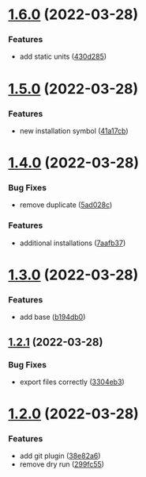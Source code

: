 # [1.6.0](https://github.com/flying-dice/war-room-data/compare/v1.5.0...v1.6.0) (2022-03-28)


### Features

* add static units ([430d285](https://github.com/flying-dice/war-room-data/commit/430d2852347fd122b9d22d3cbb3b30711385a979))

# [1.5.0](https://github.com/flying-dice/war-room-data/compare/v1.4.0...v1.5.0) (2022-03-28)


### Features

* new installation symbol ([41a17cb](https://github.com/flying-dice/war-room-data/commit/41a17cb3f609959f0cb20a0bbc8ac6b1cb7dbf69))

# [1.4.0](https://github.com/flying-dice/war-room-data/compare/v1.3.0...v1.4.0) (2022-03-28)


### Bug Fixes

* remove duplicate ([5ad028c](https://github.com/flying-dice/war-room-data/commit/5ad028cc8807c51b914902b0e603f45b666e1509))


### Features

* additional installations ([7aafb37](https://github.com/flying-dice/war-room-data/commit/7aafb3786e4880df5a7849a2ce314d37a7f4002b))

# [1.3.0](https://github.com/flying-dice/war-room-data/compare/v1.2.1...v1.3.0) (2022-03-28)


### Features

* add base ([b194db0](https://github.com/flying-dice/war-room-data/commit/b194db0653338c9121b700fe5ac729b520eb9b1f))

## [1.2.1](https://github.com/flying-dice/war-room-data/compare/v1.2.0...v1.2.1) (2022-03-28)


### Bug Fixes

* export files correctly ([3304eb3](https://github.com/flying-dice/war-room-data/commit/3304eb393838ce2b78fbce92fc8a1c7b49c089ad))

# [1.2.0](https://github.com/flying-dice/war-room-data/compare/v1.1.0...v1.2.0) (2022-03-28)


### Features

* add git plugin ([38e82a6](https://github.com/flying-dice/war-room-data/commit/38e82a6f4f404d00d00d05637a9a3cd78e1ff222))
* remove dry run ([299fc55](https://github.com/flying-dice/war-room-data/commit/299fc55439ab127ab318fe611b056647513a5a26))
